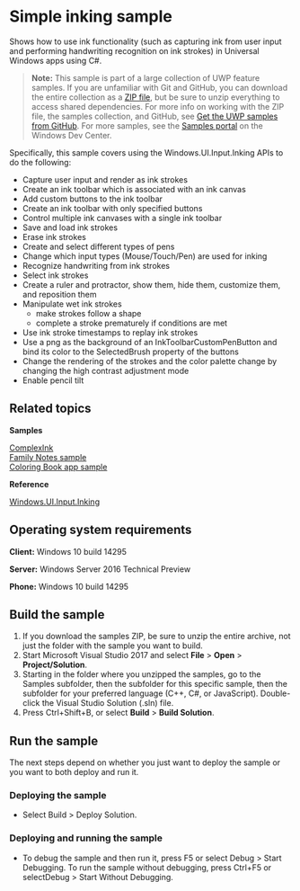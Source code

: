 <!---
  category: CustomUserInteractions Inking
  samplefwlink: http://go.microsoft.com/fwlink/p/?LinkId=620602
--->

# Simple inking sample

Shows how to use ink functionality (such as capturing ink from user input and performing handwriting recognition on ink strokes) in Universal Windows apps using C#.

> **Note:** This sample is part of a large collection of UWP feature samples. 
> If you are unfamiliar with Git and GitHub, you can download the entire collection as a 
> [ZIP file](https://github.com/Microsoft/Windows-universal-samples/archive/master.zip), but be 
> sure to unzip everything to access shared dependencies. For more info on working with the ZIP file, 
> the samples collection, and GitHub, see [Get the UWP samples from GitHub](https://aka.ms/ovu2uq). 
> For more samples, see the [Samples portal](https://aka.ms/winsamples) on the Windows Dev Center. 

Specifically, this sample covers using the Windows.UI.Input.Inking APIs to do the following:
-   Capture user input and render as ink strokes
-   Create an ink toolbar which is associated with an ink canvas
-   Add custom buttons to the ink toolbar
-   Create an ink toolbar with only specified buttons
-   Control multiple ink canvases with a single ink toolbar
-   Save and load ink strokes
-   Erase ink strokes
-   Create and select different types of pens
-   Change which input types (Mouse/Touch/Pen) are used for inking
-   Recognize handwriting from ink strokes
-   Select ink strokes
-   Create a ruler and protractor, show them, hide them, customize them, and reposition them
-   Manipulate wet ink strokes
    - make strokes follow a shape
    - complete a stroke prematurely if conditions are met
-   Use ink stroke timestamps to replay ink strokes
-   Use a png as the background of an InkToolbarCustomPenButton and bind its color to the SelectedBrush property of the buttons
-   Change the rendering of the strokes and the color palette change by changing the high contrast adjustment mode
-   Enable pencil tilt

## Related topics

**Samples**

[ComplexInk](/Samples/ComplexInk)  
[Family Notes sample](https://github.com/Microsoft/Windows-appsample-familynotes)  
[Coloring Book app sample](https://github.com/Microsoft/Windows-appsample-coloringbook)  

**Reference**

[Windows.UI.Input.Inking](http://msdn.microsoft.com/library/windows/apps/br208524)  

## Operating system requirements

**Client:** Windows 10 build 14295

**Server:** Windows Server 2016 Technical Preview

**Phone:** Windows 10 build 14295

## Build the sample

1. If you download the samples ZIP, be sure to unzip the entire archive, not just the folder with the sample you want to build. 
2. Start Microsoft Visual Studio 2017 and select **File** \> **Open** \> **Project/Solution**.
3. Starting in the folder where you unzipped the samples, go to the Samples subfolder, then the subfolder for this specific sample, then the subfolder for your preferred language (C++, C#, or JavaScript). Double-click the Visual Studio Solution (.sln) file.
4. Press Ctrl+Shift+B, or select **Build** \> **Build Solution**.

## Run the sample

The next steps depend on whether you just want to deploy the sample or you want to both deploy and run it.

### Deploying the sample

- Select Build > Deploy Solution. 

### Deploying and running the sample

- To debug the sample and then run it, press F5 or select Debug >  Start Debugging. To run the sample without debugging, press Ctrl+F5 or selectDebug > Start Without Debugging. 

